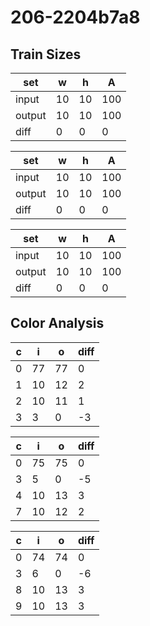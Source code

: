 # 206-2204b7a8
## Train Sizes

|set|w|h|A|
|---|---|---|---|
|input|10|10|100|
|output|10|10|100|
|diff|0|0|0|


|set|w|h|A|
|---|---|---|---|
|input|10|10|100|
|output|10|10|100|
|diff|0|0|0|


|set|w|h|A|
|---|---|---|---|
|input|10|10|100|
|output|10|10|100|
|diff|0|0|0|


## Color Analysis

|c|i|o|diff|
|---|---|---|---|
|0|77|77|0|
|1|10|12|2|
|2|10|11|1|
|3|3|0|-3|


|c|i|o|diff|
|---|---|---|---|
|0|75|75|0|
|3|5|0|-5|
|4|10|13|3|
|7|10|12|2|


|c|i|o|diff|
|---|---|---|---|
|0|74|74|0|
|3|6|0|-6|
|8|10|13|3|
|9|10|13|3|

